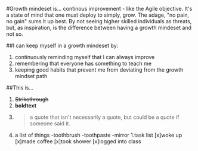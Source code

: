 #Growth mindeset is...
continous improvement - like the Agile objective.  It's a state of mind that one must deploy to simply, grow.  The adage, "no pain, no gain" sums it up best.  By not seeing higher skilled individuals as threats, but, as inspiration, is the difference between having a growth mindeset and not so.

##I can keep myself in a growth mindeset by:

1. continuously reminding myself that I can always improve
1. remembering that everyone has something to teach me
1. keeping good habits that prevent me from deviating from the growth mindset path

##This is...

1. ~~Strikethrough~~
1. **boldtext**
1. >a quote that isn't necessarily a quote, but could be a quote if someone said it.
1. a list of things
-toothbrush
-toothpaste
-mirror
1.task list
[x]woke up
[x]made coffee
[x]took shower
[x]logged into class

